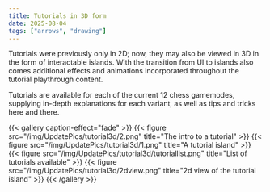 ```yaml
---
title: Tutorials in 3D form
date: 2025-08-04
tags: ["arrows", "drawing"]
---
```


Tutorials were previously only in 2D; now, they may also be viewed in 3D in the form of interactable islands. With the transition from UI to islands also comes additional effects and animations incorporated throughout the tutorial playthrough content.

Tutorials are available for each of the current 12 chess gamemodes, supplying in-depth explanations for each variant, as well as tips and tricks here and there.

{{< gallery caption-effect="fade" >}}
  {{< figure src="/img/UpdatePics/tutorial3d/2.png" title="The intro to a tutorial" >}}
  {{< figure src="/img/UpdatePics/tutorial3d/1.png" title="A tutorial island" >}}
  {{< figure src="/img/UpdatePics/tutorial3d/tutoriallist.png" title="List of tutorials available" >}}
    {{< figure src="/img/UpdatePics/tutorial3d/2dview.png" title="2d view of the tutorial island" >}}
{{< /gallery >}}